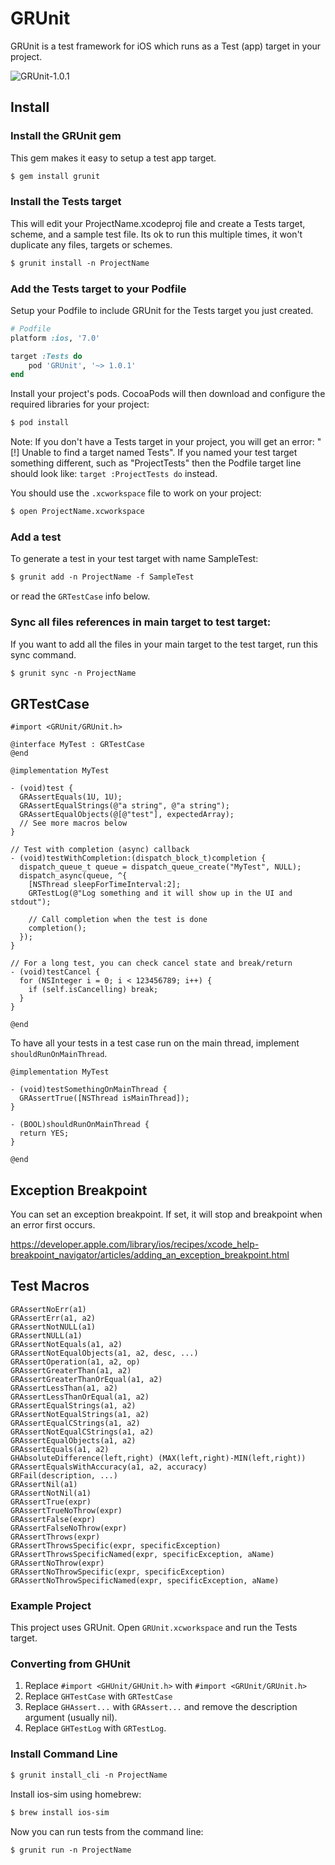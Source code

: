 # GRUnit 

GRUnit is a test framework for iOS which runs as a Test (app) target in your project.

![GRUnit-1.0.1](https://raw.githubusercontent.com/gabriel/GRUnit/master/GRUnit-1.0.1.png)

## Install

### Install the GRUnit gem

This gem makes it easy to setup a test app target.

```xml
$ gem install grunit
```

### Install the Tests target

This will edit your ProjectName.xcodeproj file and create a Tests target, scheme, and a sample test file. Its ok to run this multiple times, it won't duplicate any files, targets or schemes.

```xml
$ grunit install -n ProjectName
```

### Add the Tests target to your Podfile

Setup your Podfile to include GRUnit for the Tests target you just created. 

```ruby
# Podfile
platform :ios, '7.0'

target :Tests do
	pod 'GRUnit', '~> 1.0.1'
end
```

Install your project's pods. CocoaPods will then download and configure the required libraries for your project:

```xml
$ pod install
```

Note: If you don't have a Tests target in your project, you will get an error: "[!] Unable to find a target named Tests". If you named your test target something different, such as "ProjectTests" then the Podfile target line should look like: `target :ProjectTests do` instead.

You should use the `.xcworkspace` file to work on your project:

```xml
$ open ProjectName.xcworkspace
```

### Add a test

To generate a test in your test target with name SampleTest:

```xml
$ grunit add -n ProjectName -f SampleTest
```

or read the `GRTestCase` info below.

### Sync all files references in main target to test target:

If you want to add all the files in your main target to the test target, run this sync command.

```xml
$ grunit sync -n ProjectName
```

## GRTestCase

```objc
#import <GRUnit/GRUnit.h>

@interface MyTest : GRTestCase
@end

@implementation MyTest

- (void)test {
  GRAssertEquals(1U, 1U);
  GRAssertEqualStrings(@"a string", @"a string");
  GRAssertEqualObjects(@[@"test"], expectedArray);
  // See more macros below
}

// Test with completion (async) callback
- (void)testWithCompletion:(dispatch_block_t)completion {
  dispatch_queue_t queue = dispatch_queue_create("MyTest", NULL);
  dispatch_async(queue, ^{
    [NSThread sleepForTimeInterval:2];
    GRTestLog(@"Log something and it will show up in the UI and stdout");

    // Call completion when the test is done
    completion();
  });
}

// For a long test, you can check cancel state and break/return
- (void)testCancel {
  for (NSInteger i = 0; i < 123456789; i++) {
    if (self.isCancelling) break;
  }
}

@end
```

To have all your tests in a test case run on the main thread, implement `shouldRunOnMainThread`.

```objc
@implementation MyTest

- (void)testSomethingOnMainThread {
  GRAssertTrue([NSThread isMainThread]);
}

- (BOOL)shouldRunOnMainThread {
  return YES;
}

@end
```

## Exception Breakpoint

You can set an exception breakpoint. If set, it will stop and breakpoint when an error first occurs.

https://developer.apple.com/library/ios/recipes/xcode_help-breakpoint_navigator/articles/adding_an_exception_breakpoint.html

## Test Macros

```
GRAssertNoErr(a1)
GRAssertErr(a1, a2)
GRAssertNotNULL(a1)
GRAssertNULL(a1)
GRAssertNotEquals(a1, a2)
GRAssertNotEqualObjects(a1, a2, desc, ...)
GRAssertOperation(a1, a2, op)
GRAssertGreaterThan(a1, a2)
GRAssertGreaterThanOrEqual(a1, a2)
GRAssertLessThan(a1, a2)
GRAssertLessThanOrEqual(a1, a2)
GRAssertEqualStrings(a1, a2)
GRAssertNotEqualStrings(a1, a2)
GRAssertEqualCStrings(a1, a2)
GRAssertNotEqualCStrings(a1, a2)
GRAssertEqualObjects(a1, a2)
GRAssertEquals(a1, a2)
GHAbsoluteDifference(left,right) (MAX(left,right)-MIN(left,right))
GRAssertEqualsWithAccuracy(a1, a2, accuracy)
GRFail(description, ...)
GRAssertNil(a1)
GRAssertNotNil(a1)
GRAssertTrue(expr)
GRAssertTrueNoThrow(expr)
GRAssertFalse(expr)
GRAssertFalseNoThrow(expr)
GRAssertThrows(expr)
GRAssertThrowsSpecific(expr, specificException)
GRAssertThrowsSpecificNamed(expr, specificException, aName)
GRAssertNoThrow(expr)
GRAssertNoThrowSpecific(expr, specificException)
GRAssertNoThrowSpecificNamed(expr, specificException, aName)
```

### Example Project

This project uses GRUnit. Open `GRUnit.xcworkspace` and run the Tests target.

### Converting from GHUnit

1. Replace `#import <GHUnit/GHUnit.h>` with `#import <GRUnit/GRUnit.h>`
1. Replace `GHTestCase` with `GRTestCase`
1. Replace `GHAssert...` with `GRAssert...` and remove the description argument (usually nil).
1. Replace `GHTestLog` with `GRTestLog`.

### Install Command Line

```xml
$ grunit install_cli -n ProjectName
```

Install ios-sim using homebrew:

```xml
$ brew install ios-sim
```

Now you can run tests from the command line:

```xml
$ grunit run -n ProjectName
```
